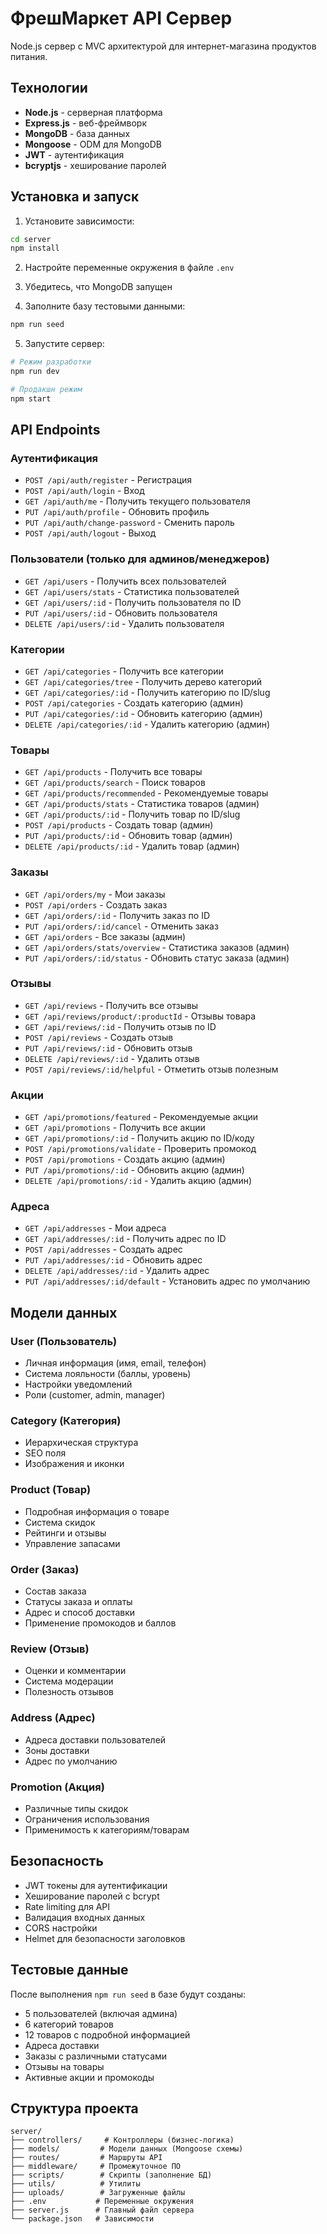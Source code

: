 # ФрешМаркет API Сервер

Node.js сервер с MVC архитектурой для интернет-магазина продуктов питания.

## Технологии

- **Node.js** - серверная платформа
- **Express.js** - веб-фреймворк
- **MongoDB** - база данных
- **Mongoose** - ODM для MongoDB
- **JWT** - аутентификация
- **bcryptjs** - хеширование паролей

## Установка и запуск

1. Установите зависимости:
```bash
cd server
npm install
```

2. Настройте переменные окружения в файле `.env`

3. Убедитесь, что MongoDB запущен

4. Заполните базу тестовыми данными:
```bash
npm run seed
```

5. Запустите сервер:
```bash
# Режим разработки
npm run dev

# Продакшн режим
npm start
```

## API Endpoints

### Аутентификация
- `POST /api/auth/register` - Регистрация
- `POST /api/auth/login` - Вход
- `GET /api/auth/me` - Получить текущего пользователя
- `PUT /api/auth/profile` - Обновить профиль
- `PUT /api/auth/change-password` - Сменить пароль
- `POST /api/auth/logout` - Выход

### Пользователи (только для админов/менеджеров)
- `GET /api/users` - Получить всех пользователей
- `GET /api/users/stats` - Статистика пользователей
- `GET /api/users/:id` - Получить пользователя по ID
- `PUT /api/users/:id` - Обновить пользователя
- `DELETE /api/users/:id` - Удалить пользователя

### Категории
- `GET /api/categories` - Получить все категории
- `GET /api/categories/tree` - Получить дерево категорий
- `GET /api/categories/:id` - Получить категорию по ID/slug
- `POST /api/categories` - Создать категорию (админ)
- `PUT /api/categories/:id` - Обновить категорию (админ)
- `DELETE /api/categories/:id` - Удалить категорию (админ)

### Товары
- `GET /api/products` - Получить все товары
- `GET /api/products/search` - Поиск товаров
- `GET /api/products/recommended` - Рекомендуемые товары
- `GET /api/products/stats` - Статистика товаров (админ)
- `GET /api/products/:id` - Получить товар по ID/slug
- `POST /api/products` - Создать товар (админ)
- `PUT /api/products/:id` - Обновить товар (админ)
- `DELETE /api/products/:id` - Удалить товар (админ)

### Заказы
- `GET /api/orders/my` - Мои заказы
- `POST /api/orders` - Создать заказ
- `GET /api/orders/:id` - Получить заказ по ID
- `PUT /api/orders/:id/cancel` - Отменить заказ
- `GET /api/orders` - Все заказы (админ)
- `GET /api/orders/stats/overview` - Статистика заказов (админ)
- `PUT /api/orders/:id/status` - Обновить статус заказа (админ)

### Отзывы
- `GET /api/reviews` - Получить все отзывы
- `GET /api/reviews/product/:productId` - Отзывы товара
- `GET /api/reviews/:id` - Получить отзыв по ID
- `POST /api/reviews` - Создать отзыв
- `PUT /api/reviews/:id` - Обновить отзыв
- `DELETE /api/reviews/:id` - Удалить отзыв
- `POST /api/reviews/:id/helpful` - Отметить отзыв полезным

### Акции
- `GET /api/promotions/featured` - Рекомендуемые акции
- `GET /api/promotions` - Получить все акции
- `GET /api/promotions/:id` - Получить акцию по ID/коду
- `POST /api/promotions/validate` - Проверить промокод
- `POST /api/promotions` - Создать акцию (админ)
- `PUT /api/promotions/:id` - Обновить акцию (админ)
- `DELETE /api/promotions/:id` - Удалить акцию (админ)

### Адреса
- `GET /api/addresses` - Мои адреса
- `GET /api/addresses/:id` - Получить адрес по ID
- `POST /api/addresses` - Создать адрес
- `PUT /api/addresses/:id` - Обновить адрес
- `DELETE /api/addresses/:id` - Удалить адрес
- `PUT /api/addresses/:id/default` - Установить адрес по умолчанию

## Модели данных

### User (Пользователь)
- Личная информация (имя, email, телефон)
- Система лояльности (баллы, уровень)
- Настройки уведомлений
- Роли (customer, admin, manager)

### Category (Категория)
- Иерархическая структура
- SEO поля
- Изображения и иконки

### Product (Товар)
- Подробная информация о товаре
- Система скидок
- Рейтинги и отзывы
- Управление запасами

### Order (Заказ)
- Состав заказа
- Статусы заказа и оплаты
- Адрес и способ доставки
- Применение промокодов и баллов

### Review (Отзыв)
- Оценки и комментарии
- Система модерации
- Полезность отзывов

### Address (Адрес)
- Адреса доставки пользователей
- Зоны доставки
- Адрес по умолчанию

### Promotion (Акция)
- Различные типы скидок
- Ограничения использования
- Применимость к категориям/товарам

## Безопасность

- JWT токены для аутентификации
- Хеширование паролей с bcrypt
- Rate limiting для API
- Валидация входных данных
- CORS настройки
- Helmet для безопасности заголовков

## Тестовые данные

После выполнения `npm run seed` в базе будут созданы:
- 5 пользователей (включая админа)
- 6 категорий товаров
- 12 товаров с подробной информацией
- Адреса доставки
- Заказы с различными статусами
- Отзывы на товары
- Активные акции и промокоды

## Структура проекта

```
server/
├── controllers/     # Контроллеры (бизнес-логика)
├── models/         # Модели данных (Mongoose схемы)
├── routes/         # Маршруты API
├── middleware/     # Промежуточное ПО
├── scripts/        # Скрипты (заполнение БД)
├── utils/          # Утилиты
├── uploads/        # Загруженные файлы
├── .env           # Переменные окружения
├── server.js      # Главный файл сервера
└── package.json   # Зависимости
```